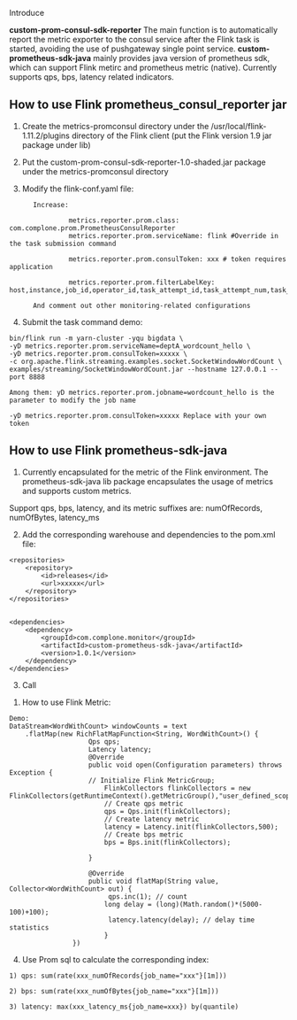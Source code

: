 Introduce

**custom-prom-consul-sdk-reporter** The main function is to automatically report the metric exporter to the consul service after the Flink task is started, avoiding the use of pushgateway single point service.
**custom-prometheus-sdk-java** mainly provides java version of prometheus sdk, which can support Flink metirc and prometheus metric (native). Currently supports qps, bps, latency related indicators.


How to use Flink prometheus_consul_reporter jar
---
1. Create the metrics-promconsul directory under the /usr/local/flink-1.11.2/plugins directory of the Flink client (put the Flink version 1.9 jar package under lib)

2. Put the custom-prom-consul-sdk-reporter-1.0-shaded.jar package under the metrics-promconsul directory

3. Modify the flink-conf.yaml file:
```
      Increase:

               metrics.reporter.prom.class: com.complone.prom.PrometheusConsulReporter
               metrics.reporter.prom.serviceName: flink #Override in the task submission command

               metrics.reporter.prom.consulToken: xxx # token requires application

               metrics.reporter.prom.filterLabelKey: host,instance,job_id,operator_id,task_attempt_id,task_attempt_num,task_id,tm_id,instance,task_name,operator_name

      And comment out other monitoring-related configurations
```
4. Submit the task command demo:
```
bin/flink run -m yarn-cluster -yqu bigdata \
-yD metrics.reporter.prom.serviceName=deptA_wordcount_hello \
-yD metrics.reporter.prom.consulToken=xxxxx \
-c org.apache.flink.streaming.examples.socket.SocketWindowWordCount \
examples/streaming/SocketWindowWordCount.jar --hostname 127.0.0.1 --port 8888

Among them: yD metrics.reporter.prom.jobname=wordcount_hello is the parameter to modify the job name

-yD metrics.reporter.prom.consulToken=xxxxx Replace with your own token
```

How to use Flink prometheus-sdk-java
---
1. Currently encapsulated for the metric of the Flink environment.
The prometheus-sdk-java lib package encapsulates the usage of metrics and supports custom metrics.

Support qps, bps, latency, and its metric suffixes are: numOfRecords, numOfBytes, latency_ms

2. Add the corresponding warehouse and dependencies to the pom.xml file:
```
<repositories>
    <repository>
        <id>releases</id>
        <url>xxxxx</url>
    </repository>
</repositories>
 
 
<dependencies>
    <dependency>
        <groupId>com.complone.monitor</groupId>
        <artifactId>custom-prometheus-sdk-java</artifactId>
        <version>1.0.1</version>
    </dependency>
</dependencies>
```
3. Call

1) How to use Flink Metric:
```
Demo:
DataStream<WordWithCount> windowCounts = text
    .flatMap(new RichFlatMapFunction<String, WordWithCount>() {
                    Qps qps;
                    Latency latency;
                    @Override
                    public void open(Configuration parameters) throws Exception {
                    // Initialize Flink MetricGroup;
                        FlinkCollectors flinkCollectors = new FlinkCollectors(getRuntimeContext().getMetricGroup(),"user_defined_scope");
                        // Create qps metric
                        qps = Qps.init(flinkCollectors);
                        // Create latency metric
                        latency = Latency.init(flinkCollectors,500);
                        // Create bps metric
                        bps = Bps.init(flinkCollectors);
            
                    }

                    @Override
                    public void flatMap(String value, Collector<WordWithCount> out) {
                         qps.inc(1); // count
                        long delay = (long)(Math.random()*(5000-100)+100);
                         latency.latency(delay); // delay time statistics
                        }
                })
```

4. Use Prom sql to calculate the corresponding index:
```
1) qps: sum(rate(xxx_numOfRecords{job_name="xxx"}[1m]))

2) bps: sum(rate(xxx_numOfBytes{job_name="xxx"}[1m]))

3) latency: max(xxx_latency_ms{job_name=xxx}) by(quantile)
``` 
